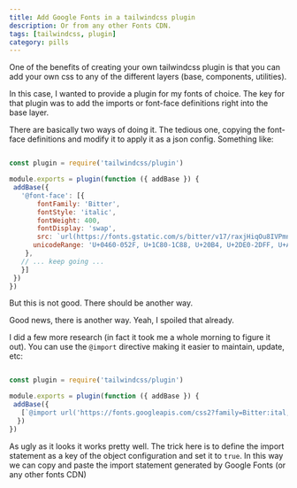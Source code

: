 ```yaml
---
title: Add Google Fonts in a tailwindcss plugin
description: Or from any other Fonts CDN.
tags: [tailwindcss, plugin]
category: pills
---
```


One of the benefits of creating your own tailwindcss plugin is that you can add your own css to any of the different layers (base, components, utilities).

In this case, I wanted to provide a plugin for my fonts of choice. The key for that plugin was to add the imports or font-face definitions right into the base layer.

There are basically two ways of doing it. The tedious one, copying the font-face definitions and modify it to apply it as a json config. Something like:

```js

const plugin = require('tailwindcss/plugin')

module.exports = plugin(function ({ addBase }) {
 addBase({
   '@font-face': [{
       fontFamily: 'Bitter',
       fontStyle: 'italic',
       fontWeight: 400,
       fontDisplay: 'swap',
       src: `url(https://fonts.gstatic.com/s/bitter/v17/raxjHiqOu8IVPmn7epZnDMyKBvHf5D6c4Pz-UnB0n-ChBltdqi4.woff) format('woff')`,
      unicodeRange: 'U+0460-052F, U+1C80-1C88, U+20B4, U+2DE0-2DFF, U+A640-A69F, U+FE2E-FE2F',
    },
   // ... keep going ...
   }]
 })
})
```

But this is not good. There should be another way.

Good news, there is another way. Yeah, I spoiled that already.

I did a few more research (in fact it took me a whole morning to figure it out). You can use the `@import` directive making it easier to maintain, update, etc:

```js

const plugin = require('tailwindcss/plugin')

module.exports = plugin(function ({ addBase }) {
 addBase({
   [`@import url('https://fonts.googleapis.com/css2?family=Bitter:ital,wght@0,300;0,400;0,600;0,700;1,400&display=swap')`]: true
  })
})
```

As ugly as it looks it works pretty well. The trick here is to define the import statement as a key of the object configuration and set it to `true`. In this way we can copy and paste the import statement generated by Google Fonts (or any other fonts CDN) 
